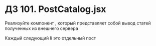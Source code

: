 # ДЗ 101. PostCatalog.jsx

Реализуйте компонент <PostCatalog />, который представляет собой вывод статей полученных из внешнего сервера

Каждый следующий li это отдельный пост
